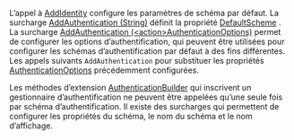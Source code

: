 L’appel à [AddIdentity](/dotnet/api/microsoft.extensions.dependencyinjection.identityservicecollectionextensions.addidentity) configure les paramètres de schéma par défaut. La surcharge [AddAuthentication (String)](/dotnet/api/microsoft.extensions.dependencyinjection.authenticationservicecollectionextensions.addauthentication#Microsoft_Extensions_DependencyInjection_AuthenticationServiceCollectionExtensions_AddAuthentication_Microsoft_Extensions_DependencyInjection_IServiceCollection_System_String_) définit la propriété [DefaultScheme](/dotnet/api/microsoft.aspnetcore.authentication.authenticationoptions.defaultscheme) . La surcharge [AddAuthentication (&lt;action&gt;AuthenticationOptions)](/dotnet/api/microsoft.extensions.dependencyinjection.authenticationservicecollectionextensions.addauthentication#Microsoft_Extensions_DependencyInjection_AuthenticationServiceCollectionExtensions_AddAuthentication_Microsoft_Extensions_DependencyInjection_IServiceCollection_System_Action_Microsoft_AspNetCore_Authentication_AuthenticationOptions__) permet de configurer les options d’authentification, qui peuvent être utilisées pour configurer les schémas d’authentification par défaut à des fins différentes. Les appels suivants `AddAuthentication` pour substituer les propriétés [AuthenticationOptions](/dotnet/api/microsoft.aspnetcore.builder.authenticationoptions) précédemment configurées.

Les méthodes d’extension [AuthenticationBuilder](/dotnet/api/microsoft.aspnetcore.authentication.authenticationbuilder) qui inscrivent un gestionnaire d’authentification ne peuvent être appelées qu’une seule fois par schéma d’authentification. Il existe des surcharges qui permettent de configurer les propriétés du schéma, le nom du schéma et le nom d’affichage.
